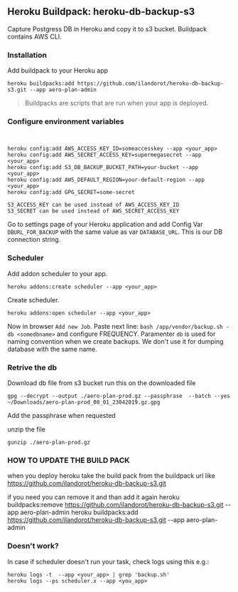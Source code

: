 ## Heroku Buildpack: heroku-db-backup-s3
Capture Postgress DB in Heroku and copy it to s3 bucket. Buildpack contains AWS CLI.

### Installation
Add buildpack to your Heroku app
```
heroku buildpacks:add https://github.com/ilandorot/heroku-db-backup-s3.git --app aero-plan-admin
```
> Buildpacks are scripts that are run when your app is deployed.

### Configure environment variables
```


heroku config:add AWS_ACCESS_KEY_ID=someaccesskey --app <your_app>
heroku config:add AWS_SECRET_ACCESS_KEY=supermegasecret --app <your_app>
heroku config:add S3_DB_BACKUP_BUCKET_PATH=your-bucket --app <your_app>
heroku config:add AWS_DEFAULT_REGION=your-default-region --app <your_app>
heroku config:add GPG_SECRET=some-secret

S3_ACCESS_KEY can be used instead of AWS_ACCESS_KEY_ID
S3_SECRET can be used instead of AWS_SECRET_ACCESS_KEY
```

Go to settings page of your Heroku application and add Config Var `DBURL_FOR_BACKUP` with the same value as var `DATABASE_URL`. This is our DB connection string.

### Scheduler
Add addon scheduler to your app. 
```
heroku addons:create scheduler --app <your_app>
```
Create scheduler.
```
heroku addons:open scheduler --app <your_app>
```
Now in browser `Add new Job`.
Paste next line:
`bash /app/vendor/backup.sh -db <somedbname>`
and configure FREQUENCY. Paramenter `db` is used for naming convention when we create backups. We don't use it for dumping  database with the same name.


### Retrive the db
Download db file from s3 bucket
run this on the downloaded file
```
gpg --decrypt --output ./aero-plan-prod.gz --passphrase  --batch --yes  ~/Downloads/aero-plan-prod_00_01_23042019.gz.gpg
```
Add the passphrase when requested

unzip the file
```
gunzip ./aero-plan-prod.gz
```

### HOW TO UPDATE THE BUILD PACK
when you deploy heroku take the build pack from the buildpack url like
https://github.com/ilandorot/heroku-db-backup-s3.git 

if you need you can remove it and than add it again
heroku buildpacks:remove https://github.com/ilandorot/heroku-db-backup-s3.git --app aero-plan-admin
heroku buildpacks:add https://github.com/ilandorot/heroku-db-backup-s3.git --app aero-plan-admin


### Doesn't work?
In case if scheduler doesn't run your task, check logs using this e.g.:
```
heroku logs -t  --app <your_app> | grep 'backup.sh'
heroku logs --ps scheduler.x --app <you_app>
```
